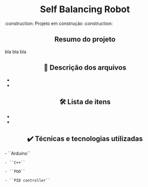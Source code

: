 <h1 align="center"> Self Balancing Robot </h1>
<p> 
    :construction:  Projeto em construção  :construction:
</p>

<h2 align="center">  Resumo do projeto </h2>
<p>
	bla bla bla 
</p>

<h2 align="center">  📁 Descrição dos arquivos </h2>
<ul>
	<li> </li>
	<li> </li>
</ul>

<h2 align="center">  🛠️ Lista de itens </h2>
<ul>
	<li> </li>
	<li> </li>
</ul>

<h2 align="center">  ✔️ Técnicas e tecnologias utilizadas </h2>
<p>
	- ``Arduino``

	- ``C++``

	- ``POO``

	- ``PID controller``
</p>
